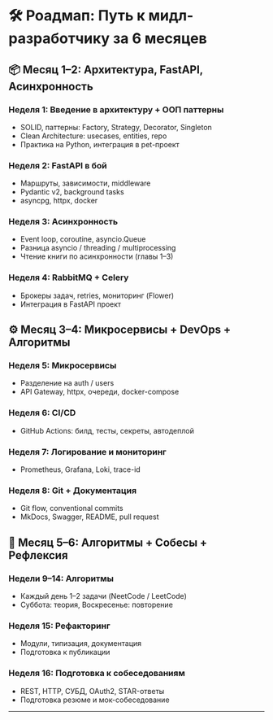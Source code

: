 # 🛠️ Роадмап: Путь к мидл-разработчику за 6 месяцев

## 📦 Месяц 1–2: Архитектура, FastAPI, Асинхронность

### Неделя 1: Введение в архитектуру + ООП паттерны
- SOLID, паттерны: Factory, Strategy, Decorator, Singleton
- Clean Architecture: usecases, entities, repo
- Практика на Python, интеграция в pet-проект

### Неделя 2: FastAPI в бой
- Маршруты, зависимости, middleware
- Pydantic v2, background tasks
- asyncpg, httpx, docker

### Неделя 3: Асинхронность
- Event loop, coroutine, asyncio.Queue
- Разница asyncio / threading / multiprocessing
- Чтение книги по асинхронности (главы 1–3)

### Неделя 4: RabbitMQ + Celery
- Брокеры задач, retries, мониторинг (Flower)
- Интеграция в FastAPI проект

## ⚙️ Месяц 3–4: Микросервисы + DevOps + Алгоритмы

### Неделя 5: Микросервисы
- Разделение на auth / users
- API Gateway, httpx, очереди, docker-compose

### Неделя 6: CI/CD
- GitHub Actions: билд, тесты, секреты, автодеплой

### Неделя 7: Логирование и мониторинг
- Prometheus, Grafana, Loki, trace-id

### Неделя 8: Git + Документация
- Git flow, conventional commits
- MkDocs, Swagger, README, pull request

## 🧠 Месяц 5–6: Алгоритмы + Собесы + Рефлексия

### Недели 9–14: Алгоритмы
- Каждый день 1–2 задачи (NeetCode / LeetCode)
- Суббота: теория, Воскресенье: повторение

### Неделя 15: Рефакторинг
- Модули, типизация, документация
- Подготовка к публикации

### Неделя 16: Подготовка к собеседованиям
- REST, HTTP, СУБД, OAuth2, STAR-ответы
- Подготовка резюме и мок-собеседование

---
